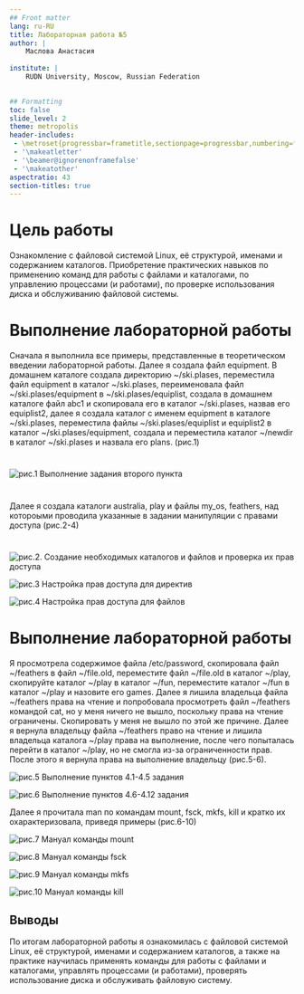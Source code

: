 ```yaml
---
## Front matter
lang: ru-RU
title: Лабораторная работа №5
author: |
	Маслова Анастасия
	
institute: |
	RUDN University, Moscow, Russian Federation
	

## Formatting
toc: false
slide_level: 2
theme: metropolis
header-includes: 
 - \metroset{progressbar=frametitle,sectionpage=progressbar,numbering=fraction}
 - '\makeatletter'
 - '\beamer@ignorenonframefalse'
 - '\makeatother'
aspectratio: 43
section-titles: true
---
```


# Цель работы
Ознакомление с файловой системой Linux, её структурой, именами и содержанием каталогов. Приобретение практических навыков по применению команд для работы с файлами и каталогами, по управлению процессами (и работами), по проверке использования диска и обслуживанию файловой системы.


# Выполнение лабораторной работы

Сначала я выполнила все примеры, представленные в теоретическом введении лабораторной работы. Далее я создала файл equipment. В домашнем каталоге создала директорию ~/ski.plases, переместила файл equipment в каталог ~/ski.plases, переименовала файл ~/ski.plases/equipment в ~/ski.plases/equiplist, создала в домашнем каталоге файл abc1 и скопировала его в каталог ~/ski.plases, назвав его equiplist2, далее я создала каталог с именем equipment в каталоге ~/ski.plases, переместила файлы ~/ski.plases/equiplist и equiplist2 в каталог ~/ski.plases/equipment, создала и переместила каталог ~/newdir в каталог ~/ski.plases и назвала его plans. (рис.1)

#
![рис.1 Выполнение задания второго пункта](image/1.jpg)

#
Далее я создала каталоги australia, play и файлы my_os, feathers, над котороыми проводила указанные в задании манипуляции с правами доступа (рис.2-4)

#
![рис.2. Создание необходимых каталогов и файлов и проверка их прав доступа](image/7.jpg)

![рис.3 Настройка прав доступа для директив](image/8.jpg)

![рис.4 Настройка прав доступа для файлов](image/9.jpg)

# Выполнение лабораторной работы
Я просмотрела содержимое файла /etc/password, скопировала файл ~/feathers в файл ~/file.old, переместите файл ~/file.old в каталог ~/play, скопируйте каталог ~/play в каталог ~/fun, переместите каталог ~/fun в каталог ~/play и назовите его games. Далее я лишила владельца файла ~/feathers права на чтение и попробовала просмотреть файл ~/feathers командой cat, но у меня ничего не вышло, поскольку права на чтение ограничены. Скопировать у меня не вышло по этой же причине. Далее я вернула владельцу файла ~/feathers право на чтение и лишила владельца каталога ~/play права на выполнение, после чего попыталась перейти в каталог ~/play, но не смогла из-за ограниченности прав. После этого я вернула права на выполнение владельцу (рис.5-6).

![рис.5 Выполнение пунктов 4.1-4.5 задания](image/10.jpg)

![рис.6 Выполнение пунктов 4.6-4.12 задания](image/11.jpg)

Далее я прочитала man по командам mount, fsck, mkfs, kill и кратко их охарактеризовала, приведя примеры (рис.6-10)

![рис.7 Мануал команды mount](image/12.jpg)

![рис.8 Мануал команды fsck](image/13.jpg)

![рис.9 Мануал команды mkfs](image/14.jpg)

![рис.10 Мануал команды kill](image/15.jpg)

## Выводы

По итогам лабораторной работы я ознакомилась с файловой системой Linux, её структурой, именами и содержанием каталогов, а также на практике научилась применять команды для работы с файлами и каталогами, управлять процессами (и работами), проверять использование диска и обслуживать файловую систему.


